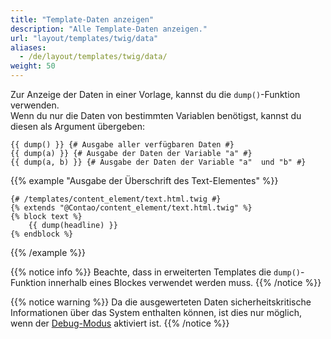 ```yaml
---
title: "Template-Daten anzeigen"
description: "Alle Template-Daten anzeigen."
url: "layout/templates/twig/data"
aliases:
  - /de/layout/templates/twig/data/
weight: 50
---
```



Zur Anzeige der Daten in einer Vorlage, kannst du die  `dump()`-Funktion verwenden.  
Wenn du nur die Daten von bestimmten Variablen benötigst, kannst du diesen als Argument übergeben:

```twig
{{ dump() }} {# Ausgabe aller verfügbaren Daten #}
{{ dump(a) }} {# Ausgabe der Daten der Variable "a" #}
{{ dump(a, b) }} {# Ausgabe der Daten der Variable "a"  und "b" #}
```

{{% example "Ausgabe der Überschrift des Text-Elementes" %}}
```twig
{# /templates/content_element/text.html.twig #}
{% extends "@Contao/content_element/text.html.twig" %}
{% block text %}
    {{ dump(headline) }}
{% endblock %}
```
{{% /example %}}

{{% notice info %}}
Beachte, dass in erweiterten Templates die `dump()`-Funktion innerhalb eines Blockes verwendet werden muss.
{{% /notice %}}

{{% notice warning %}}
Da die ausgewerteten Daten sicherheitskritische Informationen über das System enthalten können, ist dies nur möglich,
wenn der [Debug-Modus](/de/system/debug-modus/) aktiviert ist.
{{% /notice %}}
